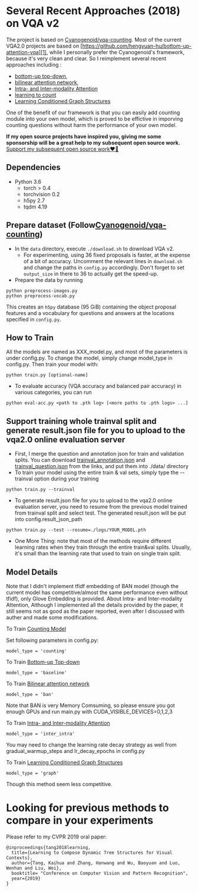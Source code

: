 # Several Recent Approaches (2018) on VQA v2

The project is based on [Cyanogenoid/vqa-counting][0]. Most of the current VQA2.0 projects are based on [https://github.com/hengyuan-hu/bottom-up-attention-vqa][1], while I personally prefer the Cyanogenoid's framework, because it's very clean and clear. So I reimplement several recent approaches including :
- [bottom-up top-down][2], 
- [bilinear attention network][3], 
- [Intra- and Inter-modality Attention][4] 
- [learning to count][5]
- [Learning Conditioned Graph Structures][6]

One of the benefit of our framework is that you can easily add counting module into your own model, which is proved to be effictive in imporving counting questions without harm the performance of your own model. 

**If my open source projects have inspired you, giving me some sponsorship will be a great help to my subsequent open source work.** 
[Support my subsequent open source work❤️🙏](https://kaihuatang.github.io/donate.html)

## Dependencies

- Python 3.6
  - torch > 0.4
  - torchvision 0.2
  - h5py 2.7
  - tqdm 4.19

## Prepare dataset (Follow[Cyanogenoid/vqa-counting][0])
- In the `data` directory, execute `./download.sh` to download VQA v2.
  - For experimenting, using 36 fixed proposals is faster, at the expense of a bit of accuracy. Uncomment the relevant lines in `download.sh` and change the paths in `config.py` accordingly. Don't forget to set `output_size` in there to 36 to actually get the speed-up.
- Prepare the data by running
```
python preprocess-images.py
python preprocess-vocab.py
```
This creates an `h5py` database (95 GiB) containing the object proposal features and a vocabulary for questions and answers at the locations specified in `config.py`.

## How to Train

All the models are named as XXX_model.py, and most of the parameters is under config.py. To change the model, simply change model_type in config.py. Then train your model with:
```
python train.py [optional-name]
```
- To evaluate accuracy (VQA accuracy and balanced pair accuracy) in various categories, you can run
```
python eval-acc.py <path to .pth log> [<more paths to .pth logs> ...]
``` 

## Support training whole trainval split and generate result.json file for you to upload to the vqa2.0 online evaluation server

- First, I merge the question and annotation json for train and validation splits. You can download [trainval_annotation.json][7] and [trainval_question.json][8] from the links, and put them into ./data/ directory
- To train your model using the entire train & val sets, simply type the --trainval option during your training
```
python train.py --trainval
```
- To generate result.json file for you to upload to the vqa2.0 online evaluation server, you need to resume from the previous model trained from trainval split and select test. The generated result.json will be put into config.result_json_path
```
python train.py --test --resume=./logs/YOUR_MODEL.pth
```
- One More Thing: note that most of the methods require different learning rates when they train through the entire train&val splits. Usually, it's small than the learning rate that used to train on single train split.

## Model Details

Note that I didn't implement tfidf embedding of BAN model (though the current model has competitive/almost the same performance even without tfidf), only Glove Embedding is provided. About Intra- and Inter-modality Attention, Although I implemented all the details provided by the paper, it still seems not as good as the paper reported, even after I discussed with auther and made some modifications.

To Train [Counting Model][5]

Set following parameters in config.py:
```
model_type = 'counting'
```

To Train [Bottom-up Top-down][2]
```
model_type = 'baseline' 
```

To Train [Bilinear attention network][3]
```
model_type = 'ban' 
```
Note that BAN is very Memory Comsuming, so please ensure you got enough GPUs and run main.py with CUDA_VISIBLE_DEVICES=0,1,2,3

To Train [Intra- and Inter-modality Attention][4]
```
model_type = 'inter_intra' 
```
You may need to change the learning rate decay strategy as well from gradual_warmup_steps and lr_decay_epochs in config.py 

To Train [Learning Conditioned Graph Structures][6]
```
model_type = 'graph' 
```
Though this method seem less competitive. 

# Looking for previous methods to compare in your experiments
Please refer to my CVPR 2019 oral paper:
```
@inproceedings{tang2018learning,
  title={Learning to Compose Dynamic Tree Structures for Visual Contexts},
  author={Tang, Kaihua and Zhang, Hanwang and Wu, Baoyuan and Luo, Wenhan and Liu, Wei},
  booktitle= "Conference on Computer Vision and Pattern Recognition",
  year={2019}
}
```

[0]: https://github.com/Cyanogenoid/vqa-counting
[1]: https://github.com/hengyuan-hu/bottom-up-attention-vqa
[2]: https://arxiv.org/abs/1707.07998
[3]: https://arxiv.org/abs/1805.07932
[4]: https://arxiv.org/abs/1812.05252
[5]: https://arxiv.org/abs/1802.05766
[6]: https://arxiv.org/abs/1806.07243
[7]: https://onedrive.live.com/embed?cid=22376FFAD72C4B64&resid=22376FFAD72C4B64%21768236&authkey=AHGPar-chbF0PuI
[8]: https://onedrive.live.com/embed?cid=22376FFAD72C4B64&resid=22376FFAD72C4B64%21768235&authkey=AJTII83FKtUN258
